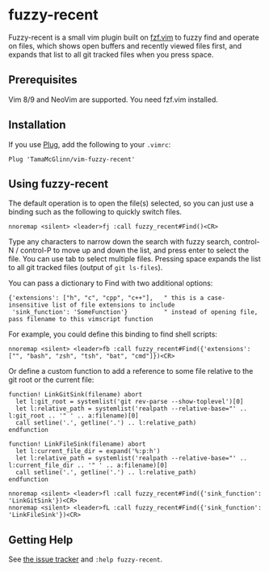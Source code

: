 # fuzzy-recent

Fuzzy-recent is a small vim plugin built on [fzf.vim](https://github.com/junegunn/fzf.vim)
to fuzzy find and operate on files, which shows open buffers and recently viewed files first,
and expands that list to all git tracked files when you press space.

## Prerequisites

Vim 8/9 and NeoVim are supported.
You need fzf.vim installed.

## Installation

If you use [Plug](https://github.com/junegunn/vim-plug), add the following to your `.vimrc`:

```vim
Plug 'TamaMcGlinn/vim-fuzzy-recent'
```

## Using fuzzy-recent

The default operation is to open the file(s) selected,
so you can just use a binding such as the following to quickly switch files.

```
nnoremap <silent> <leader>fj :call fuzzy_recent#Find()<CR>
```

Type any characters to narrow down the search with fuzzy search, control-N / control-P to move up and down the list,
and press enter to select the file. You can use tab to select multiple files. Pressing space expands the list
to all git tracked files (output of `git ls-files`).

You can pass a dictionary to Find with two additional options:

```
{'extensions': ["h", "c", "cpp", "c++"],   " this is a case-insensitive list of file extensions to include
 'sink_function': 'SomeFunction'}          " instead of opening file, pass filename to this vimscript function
```

For example, you could define this binding to find shell scripts:

```
nnoremap <silent> <leader>fb :call fuzzy_recent#Find({'extensions': ["", "bash", "zsh", "tsh", "bat", "cmd"]})<CR>
```

Or define a custom function to add a reference to some file relative to the git root or the current file:

```
function! LinkGitSink(filename) abort
  let l:git_root = systemlist('git rev-parse --show-toplevel')[0]
  let l:relative_path = systemlist('realpath --relative-base="' .. l:git_root .. '" ' .. a:filename)[0]
  call setline('.', getline('.') .. l:relative_path)
endfunction

function! LinkFileSink(filename) abort
  let l:current_file_dir = expand('%:p:h')
  let l:relative_path = systemlist('realpath --relative-base="' .. l:current_file_dir .. '" ' .. a:filename)[0]
  call setline('.', getline('.') .. l:relative_path)
endfunction

nnoremap <silent> <leader>fl :call fuzzy_recent#Find({'sink_function': 'LinkGitSink'})<CR>
nnoremap <silent> <leader>fL :call fuzzy_recent#Find({'sink_function': 'LinkFileSink'})<CR>
```

## Getting Help

See [the issue tracker](https://github.com/TamaMcGlinn/vim-fuzzy-recent/issues) and `:help fuzzy-recent`.
